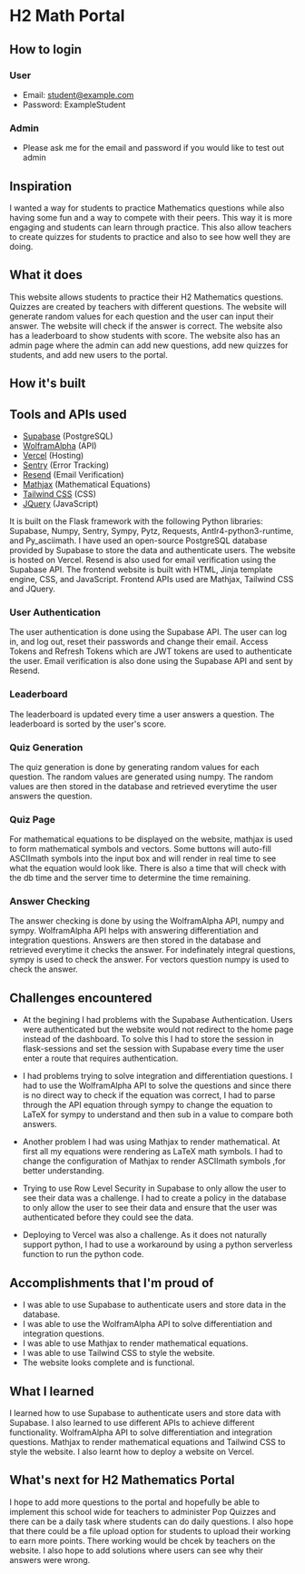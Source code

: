 # H2 Math Portal

## How to login
### __User__
- Email: student@example.com
- Password: ExampleStudent

### __Admin__
- Please ask me for the email and password if you would like to test out admin


## Inspiration

I wanted a way for students to practice Mathematics questions while also having some fun and a way to compete with their peers. This way it is more engaging and students can learn through practice. This also allow teachers to create quizzes for students to practice and also to see how well they are doing.

## What it does
This website allows students to practice their H2 Mathematics questions. Quizzes are created by teachers with different questions. The website will generate random values for each question and the user can input their answer. The website will check if the answer is correct. The website also has a leaderboard to show students with score. The website also has an admin page where the admin can add new questions, add new quizzes for students, and add new users to the portal. 

## How it's built

## Tools and APIs used
- [Supabase](https://www.supabase.com) (PostgreSQL)
- [WolframAlpha](https://www.wolframalpha.com) (API)
- [Vercel](https://vercel.com/draxxxxoxos-projects) (Hosting)
- [Sentry](https://sentry.io) (Error Tracking)
- [Resend](https://resend.com) (Email Verification)
- [Mathjax](https://www.mathjax.org) (Mathematical Equations)
- [Tailwind CSS](https://tailwindcss.com) (CSS)
- [JQuery](https://jquery.com) (JavaScript)

It is built on the Flask framework with the following Python libraries: Supabase, Numpy, Sentry, Sympy, Pytz, Requests, Antlr4-python3-runtime, and Py_asciimath. I have used an open-source PostgreSQL database provided by Supabase to store the data and authenticate users. The website is hosted on Vercel. Resend is also used for email verification using the Supabase API. The frontend website is built with HTML, Jinja template engine, CSS, and JavaScript. Frontend APIs used are Mathjax, Tailwind CSS and JQuery.

### User Authentication
The user authentication is done using the Supabase API. The user can log in, and log out, reset their passwords and change their email. Access Tokens and Refresh Tokens which are JWT tokens are used to authenticate the user. Email verification is also done using the Supabase API and sent by Resend.

### Leaderboard
The leaderboard is updated every time a user answers a question. The leaderboard is sorted by the user's score.

### Quiz Generation
The quiz generation is done by generating random values for each question. The random values are generated using numpy. The random values are then stored in the database and retrieved everytime the user answers the question. 

### Quiz Page
For mathematical equations to be displayed on the website, mathjax is used to form mathematical symbols and vectors. Some buttons will auto-fill ASCIImath symbols into the input box and will render in real time to see what the equation would look like. There is also a time that will check with the db time and the server time to determine the time remaining.

### Answer Checking
The answer checking is done by using the WolframAlpha API, numpy and sympy. WolframAlpha API helps with answering differentiation and integration questions. Answers are then stored in the database and retrieved everytime it checks the answer. For indefinately integral questions, sympy is used to check the answer. For vectors question numpy is used to check the answer.

## Challenges encountered
- At the begining I had problems with the Supabase Authentication. Users were authenticated but the website would not redirect to the home page instead of the dashboard. To solve this I had to store the session in flask-sessions and set the session with Supabase every time the user enter a route that requires authentication.

- I had problems trying to solve integration and differentiation questions. I had to use the WolframAlpha API to solve the questions and since there is no direct way to check if the equation was correct, I had to parse through the API equation through sympy to change the equation to LaTeX for sympy to understand and then sub in a value to compare both answers.

- Another problem I had was using Mathjax to render mathematical. At first all my equations were rendering as LaTeX math symbols. I had to change the configuration of Mathjax to render ASCIImath symbols ,for better understanding.

- Trying to use Row Level Security in Supabase to only allow the user to see their data was a challenge. I had to create a policy in the database to only allow the user to see their data and ensure that the user was authenticated before they could see the data.

- Deploying to Vercel was also a challenge. As it does not naturally support python, I had to use a workaround by using a python serverless function to run the python code. 

## Accomplishments that I'm proud of
- I was able to use Supabase to authenticate users and store data in the database. 
- I was able to use the WolframAlpha API to solve differentiation and integration questions.
- I was able to use Mathjax to render mathematical equations.
- I was able to use Tailwind CSS to style the website.
- The website looks complete and is functional.
## What I learned
I learned how to use Supabase to authenticate users and store data with Supabase. I also learned to use different APIs to achieve different functionality. WolframAlpha API to solve differentiation and integration questions. Mathjax to render mathematical equations and Tailwind CSS to style the website. I also learnt how to deploy a website on Vercel.

## What's next for H2 Mathematics Portal
I hope to add more questions to the portal and hopefully be able to implement this school wide for teachers to administer Pop Quizzes and there can be a daily task where students can do daily questions. I also hope that there could be a file upload option for students to upload their working to earn more points. There working would be chcek by teachers on the website. I also hope to add solutions where users can see why their answers were wrong.
